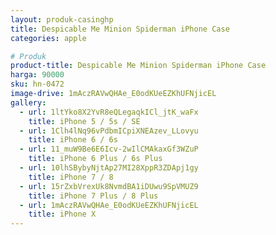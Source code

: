 ```yaml
---
layout: produk-casinghp
title: Despicable Me Minion Spiderman iPhone Case
categories: apple

# Produk
product-title: Despicable Me Minion Spiderman iPhone Case
harga: 90000
sku: hn-0472
image-drive: 1mAczRAVwQHAe_E0odKUeEZKhUFNjicEL
gallery:
  - url: 1ltYko8X2YvR8eQLegaqkICl_jtK_waFx
    title: iPhone 5 / 5s / SE
  - url: 1Clh4lNq96vPdbmICpiXNEAzev_LLovyu
    title: iPhone 6 / 6s
  - url: 11_muW9Be6E6Icv-2wIlCMAkaxGf3WZuP
    title: iPhone 6 Plus / 6s Plus
  - url: 10lhSBybyNjtAp27MI28XppR3ZDApj1gy
    title: iPhone 7 / 8
  - url: 15rZxbVrexUk8NvmdBA1iDUwu9SpVMUZ9
    title: iPhone 7 Plus / 8 Plus
  - url: 1mAczRAVwQHAe_E0odKUeEZKhUFNjicEL
    title: iPhone X
---
```

